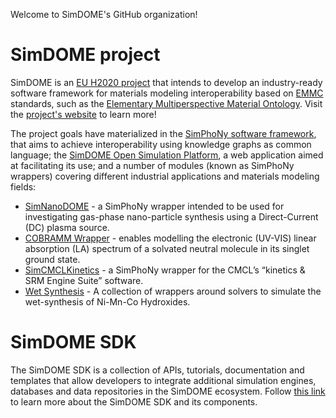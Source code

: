 Welcome to SimDOME's GitHub organization!

# SimDOME project

SimDOME is an [EU H2020 project](https://cordis.europa.eu/project/id/814492) that intends to develop an industry-ready software framework for materials modeling interoperability based on [EMMC](https://emmc.eu/) standards, such as the [Elementary Multiperspective Material Ontology](https://github.com/emmo-repo/EMMO). Visit the [project's website](https://simdome.eu/) to learn more!

The project goals have materialized in the [SimPhoNy software framework](https://github.com/simphony), that aims to achieve interoperability using knowledge graphs as common language; the [SimDOME Open Simulation Platform](https://osp.simdome.eu/), a web application aimed at facilitating its use; and a number of modules (known as SimPhoNy wrappers) covering different industrial applications and materials modeling fields:

- [SimNanoDOME](https://github.com/simphony/SimNanoDOME) - a SimPhoNy wrapper intended to be used for investigating gas-phase nano-particle synthesis using a Direct-Current (DC) plasma source. 
- [COBRAMM Wrapper](https://github.com/simphony/CobrammWrapper) - enables modelling the electronic (UV-VIS) linear absorption (LA) spectrum of a solvated neutral molecule in its singlet ground state. 
- [SimCMCLKinetics](https://github.com/simphony/SimNanoDOME) - a SimPhoNy wrapper for the CMCL’s “kinetics & SRM Engine Suite” software.
- [Wet Synthesis](https://github.com/simphony/simdome_wet_synthesis) - A collection of wrappers around solvers to simulate the wet-synthesis of Ni-Mn-Co Hydroxides.

# SimDOME SDK

The SimDOME SDK is a collection of APIs, tutorials, documentation and templates that allow developers to integrate additional simulation engines, databases and data repositories in the SimDOME ecosystem. Follow [this link](./SDK.md) to learn more about the SimDOME SDK and its components.
